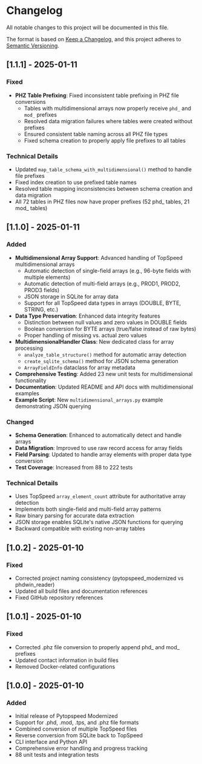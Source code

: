 # Changelog

All notable changes to this project will be documented in this file.

The format is based on [Keep a Changelog](https://keepachangelog.com/en/1.0.0/),
and this project adheres to [Semantic Versioning](https://semver.org/spec/v2.0.0.html).

## [1.1.1] - 2025-01-11

### Fixed
- **PHZ Table Prefixing**: Fixed inconsistent table prefixing in PHZ file conversions
  - Tables with multidimensional arrays now properly receive `phd_` and `mod_` prefixes
  - Resolved data migration failures where tables were created without prefixes
  - Ensured consistent table naming across all PHZ file types
  - Fixed schema creation to properly apply file prefixes to all tables

### Technical Details
- Updated `map_table_schema_with_multidimensional()` method to handle file prefixes
- Fixed index creation to use prefixed table names
- Resolved table mapping inconsistencies between schema creation and data migration
- All 72 tables in PHZ files now have proper prefixes (52 phd_ tables, 21 mod_ tables)

## [1.1.0] - 2025-01-11

### Added
- **Multidimensional Array Support**: Advanced handling of TopSpeed multidimensional arrays
  - Automatic detection of single-field arrays (e.g., 96-byte fields with multiple elements)
  - Automatic detection of multi-field arrays (e.g., PROD1, PROD2, PROD3 fields)
  - JSON storage in SQLite for array data
  - Support for all TopSpeed data types in arrays (DOUBLE, BYTE, STRING, etc.)
- **Data Type Preservation**: Enhanced data integrity features
  - Distinction between null values and zero values in DOUBLE fields
  - Boolean conversion for BYTE arrays (true/false instead of raw bytes)
  - Proper handling of missing vs. actual zero values
- **MultidimensionalHandler Class**: New dedicated class for array processing
  - `analyze_table_structure()` method for automatic array detection
  - `create_sqlite_schema()` method for JSON schema generation
  - `ArrayFieldInfo` dataclass for array metadata
- **Comprehensive Testing**: Added 23 new unit tests for multidimensional functionality
- **Documentation**: Updated README and API docs with multidimensional examples
- **Example Script**: New `multidimensional_arrays.py` example demonstrating JSON querying

### Changed
- **Schema Generation**: Enhanced to automatically detect and handle arrays
- **Data Migration**: Improved to use raw record access for array fields
- **Field Parsing**: Updated to handle array elements with proper data type conversion
- **Test Coverage**: Increased from 88 to 222 tests

### Technical Details
- Uses TopSpeed `array_element_count` attribute for authoritative array detection
- Implements both single-field and multi-field array patterns
- Raw binary parsing for accurate data extraction
- JSON storage enables SQLite's native JSON functions for querying
- Backward compatible with existing non-array tables

## [1.0.2] - 2025-01-10

### Fixed
- Corrected project naming consistency (pytopspeed_modernized vs phdwin_reader)
- Updated all build files and documentation references
- Fixed GitHub repository references

## [1.0.1] - 2025-01-10

### Fixed
- Corrected .phz file conversion to properly append phd_ and mod_ prefixes
- Updated contact information in build files
- Removed Docker-related configurations

## [1.0.0] - 2025-01-10

### Added
- Initial release of Pytopspeed Modernized
- Support for .phd, .mod, .tps, and .phz file formats
- Combined conversion of multiple TopSpeed files
- Reverse conversion from SQLite back to TopSpeed
- CLI interface and Python API
- Comprehensive error handling and progress tracking
- 88 unit tests and integration tests

